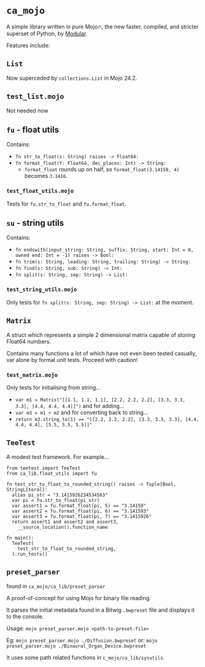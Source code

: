 # `ca_mojo`

A simple library written in pure Mojo🔥, the new faster, compiled, and stricter superset of Python,
by [Modular](https://modular.com).

Features include:

## `List`

Now superceded by `collections.List` in Mojo 24.2.

##  `test_list.mojo`

Not needed now

## `fu` - float utils

Contains:

- `fn str_to_float(s: String) raises -> Float64:`
- `fn format_float(f: Float64, dec_places: Int) -> String:`
  - `format_float` rounds up on half, so `format_float(3.14159, 4)` becomes `3.1416`.

### `test_float_utils.mojo`

Tests for `fu.str_to_float` and `fu.format_float`.

## `su` - string utils

Contains:

- `fn endswith(input_string: String, suffix: String, start: Int = 0, owned end: Int = -1) raises -> Bool:`
- `fn trim(s: String, leading: String, trailing: String) -> String:`
- `fn find(s: String, sub: String) -> Int:`
- `fn split(s: String, sep: String) -> List:`

### `test_string_utils.mojo`

Only tests for `fn split(s: String, sep: String) -> List:` at the moment.

## `Matrix`

A struct which represents a simple 2 dimensional matrix capable of storing Float64 numbers.

Contains many functions a lot of which have not even been tested casually, var alone by formal unit tests. Proceed with caution!

### `test_matrix.mojo`

Only tests for initialising from string...

- `var m1 = Matrix("[[1.1, 1.1, 1.1], [2.2, 2.2, 2.2], [3.3, 3.3, 3.3], [4.4, 4.4, 4.4]]")`
and for adding...
- `var m3 = m1 + m2`
and for converting back to string...
- `return m3.string_to(1) == "[[2.2, 2.2, 2.2], [3.3, 3.3, 3.3], [4.4, 4.4, 4.4], [5.5, 5.5, 5.5]]"`

## `TeeTest`

A modest test framework. For example...

```mojo
from teetest import TeeTest
from ca_lib.float_utils import fu

fn test_str_to_float_to_rounded_string() raises -> Tuple[Bool, StringLiteral]:
  alias pi_str = "3.1415926234534563"
  var pi = fu.str_to_float(pi_str)
  var assert1 = fu.format_float(pi, 5) == "3.14159"
  var assert2 = fu.format_float(pi, 6) == "3.141593"
  var assert3 = fu.format_float(pi, 7) == "3.1415926"
  return assert1 and assert2 and assert3,
    __source_location().function_name

fn main():
  TeeTest(
    test_str_to_float_to_rounded_string,
  ).run_tests()
```

## `preset_parser`

found in `ca_mojo/ca_lib/preset_parser`

A proof-of-concept for using Mojo for binary file reading.

It parses the initial metadata found in a Bitwig `.bwpreset` file and displays it to the console.

Usage: `mojo preset_parser.mojo <path-to-preset-file>`

Eg: `mojo preset_parser.mojo ./Diffusion.bwpreset` 
or: `mojo preset_parser.mojo ./Binaural_Organ_Device.bwpreset`

It uses some path related functions in `c_mojo/ca_lib/sysutils`.